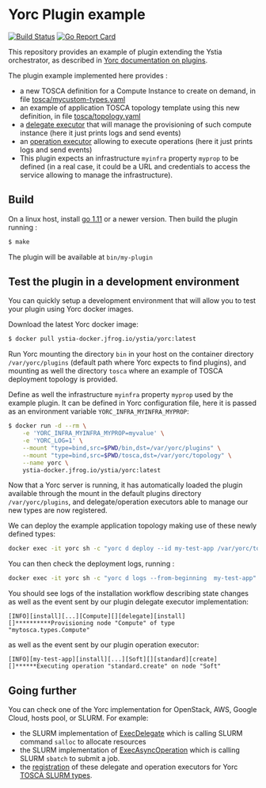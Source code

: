 # Yorc Plugin example

[![Build Status](https://travis-ci.org/ystia/yorc-plugin-example.svg?branch=master)](https://travis-ci.org/ystia/yorc-plugin-example) [![Go Report Card](https://goreportcard.com/badge/github.com/ystia/yorc-plugin-example)](https://goreportcard.com/report/github.com/ystia/yorc-plugin-example)

This repository provides an example of plugin extending the Ystia orchestrator, as described in [Yorc documentation on plugins](https://yorc.readthedocs.io/en/latest/plugins.html).

The plugin example implemented here provides :

* a new TOSCA definition for a Compute Instance to create on demand, in file [tosca/mycustom-types.yaml](https://github.com/ystia/yorc-plugin-example/blob/master/tosca/mycustom-types.yaml)
* an example of application TOSCA topology template using this new definition, in file [tosca/topology.yaml](https://github.com/ystia/yorc-plugin-example/blob/master/tosca/topology.yaml)
* a [delegate executor](https://github.com/ystia/yorc-plugin-example/blob/master/src/delegate.go) that will manage the provisioning of such compute instance (here it just prints logs and send events)
* an [operation executor](https://github.com/ystia/yorc-plugin-example/blob/master/src/operation.go) allowing to execute operations (here it just prints logs and send events)
* This plugin expects an infrastructure `myinfra` property `myprop` to be defined (in a real case, it could be a URL and credentials to access the service allowing to manage the infrastructure).

## Build

On a linux host, install [go 1.11](https://golang.org/dl/) or a newer version.
Then build the plugin running :

```bash
$ make
```

The plugin will be available at `bin/my-plugin`

## Test the plugin in a development environment

You can quickly setup a development environment that will allow you to test your plugin using Yorc docker images.

Download the latest Yorc docker image:

```bash
$ docker pull ystia-docker.jfrog.io/ystia/yorc:latest
```

Run Yorc mounting the directory `bin` in your host on the container directory `/var/yorc/plugins` (default path where Yorc expects to find plugins),
and mounting as well the directory `tosca` where an example of TOSCA deployment topology is provided.

Define as well the infrastructure `myinfra` property `myprop` used by the example plugin. It can be defined in Yorc configuration file, here it is passed as an environment variable `YORC_INFRA_MYINFRA_MYPROP`:

```bash
$ docker run -d --rm \
    -e 'YORC_INFRA_MYINFRA_MYPROP=myvalue' \
    -e 'YORC_LOG=1' \
    --mount "type=bind,src=$PWD/bin,dst=/var/yorc/plugins" \
    --mount "type=bind,src=$PWD/tosca,dst=/var/yorc/topology" \
    --name yorc \
    ystia-docker.jfrog.io/ystia/yorc:latest
```

Now that a Yorc server is running, it has automatically loaded the plugin available through the mount in the default plugins directory `/var/yorc/plugins`, and delegate/operation executors able to manage our new types are now registered.

We can deploy the example application topology making use of these newly defined types:

```bash
docker exec -it yorc sh -c "yorc d deploy --id my-test-app /var/yorc/topology/topology.yaml"
```

You can then check the deployment logs, running :

```bash
docker exec -it yorc sh -c "yorc d logs --from-beginning  my-test-app"
```

You should see logs of the installation workflow describing state changes as well as the event sent by our plugin delegate executor implementation:

```
[INFO][install][...][Compute][][delegate][install][]**********Provisioning node "Compute" of type "mytosca.types.Compute"
```

as well as the event sent by our plugin operation executor:
```
[INFO][my-test-app][install][...][Soft][][standard][create][]******Executing operation "standard.create" on node "Soft"
```

## Going further

You can check one of the Yorc implementation for OpenStack, AWS, Google Cloud, hosts pool, or SLURM.
For example:

* the SLURM implementation of [ExecDelegate](https://github.com/ystia/yorc/blob/v3.2.0-M4/prov/slurm/executor.go#L84) which is calling SLURM command `salloc` to allocate resources
* the SLURM implementation of [ExecAsyncOperation](https://github.com/ystia/yorc/blob/v3.2.0-M4/prov/slurm/executor.go#L64) which is calling SLURM `sbatch` to submit a job.
* the [registration](https://github.com/ystia/yorc/blob/v3.2.0-M4/prov/slurm/init.go#L28) of these delegate and operation executors for Yorc [TOSCA SLURM types](https://github.com/ystia/yorc/blob/v3.2.0-M4/data/tosca/yorc-slurm-types.yml).
